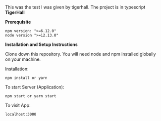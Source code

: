 This was the test I was given by tigerhall. The project is in typescript 
**TigerHall**

**Prerequisite**

```
npm version: ">=6.12.0"
node version ">=12.13.0"
```

**Installation and Setup Instructions**

Clone down this repository. You will need node and npm installed globally on your machine.

Installation:

```
npm install or yarn
```

To start Server (Application):

```
npm start or yarn start
```

To visit App:

```
localhost:3000
